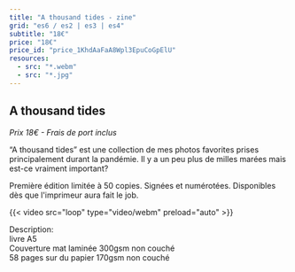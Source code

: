 ```yaml
---
title: "A thousand tides - zine"
grid: "es6 / es2 | es3 | es4"
subtitle: "18€"
price: "18€"
price_id: "price_1KhdAaFaA8Wpl3EpuCoGpElU"
resources:
  - src: "*.webm"
  - src: "*.jpg"
---
```


## A thousand tides

*Prix 18€ - Frais de port inclus*

“A thousand tides” est une collection de mes photos favorites prises principalement durant la pandémie. Il y a un peu plus de milles marées mais est-ce vraiment important?

Première édition limitée à 50 copies.
Signées et numérotées.
Disponibles dès que l'imprimeur aura fait le job.

{{< video src="loop" type="video/webm" preload="auto" >}}


<div class="text-sm">
Description: <br/> 
livre A5 <br/> 
Couverture mat laminée 300gsm non couché <br/> 
58 pages sur du papier 170gsm non couché
</div>

